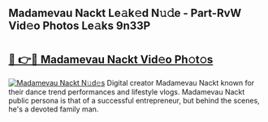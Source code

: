 ## Madamevau Nackt Le𝚊k𝚎d N𝚞𝚍e - Part-RvW Vid𝚎o Photos Le𝚊ks 9n33P

# <h2><a href="http://fb3in7c.evod.top/?m=Madamevau+Nackt">🔗 👉🔴 Madamevau Nackt Vid𝚎o Ph𝚘t𝚘s</a></h2>

[![Madamevau Nackt N𝚞d𝚎s](https://i.imgur.com/8V9OHl7.gif)](http://fb3in7c.evod.top/?m=Madamevau+Nackt)
Digital creator Madamevau Nackt known for their dance trend performances and lifestyle vlogs. Madamevau Nackt public persona is that of a successful entrepreneur, but behind the scenes, he's a devoted family man. 
